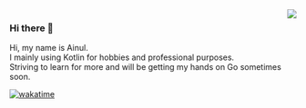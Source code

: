 <img src="https://github-readme-stats.vercel.app/api?username=ai-null&show_icons=false&theme=default&layout=compact&hide_rank=true" align="right"/>

### Hi there 👋

Hi, my name is Ainul.
<br />
I mainly using Kotlin for hobbies and professional purposes.
<br />
Striving to learn for more and will be getting my hands on Go sometimes soon.


[![wakatime](https://wakatime.com/badge/user/82b476f4-0818-4530-a24c-5e7ba9c8d8e8.svg)](https://wakatime.com/@82b476f4-0818-4530-a24c-5e7ba9c8d8e8)

<!--
**ai-null/ai-null** is a ✨ _special_ ✨ repository because its `README.md` (this file) appears on your GitHub profile.

Here are some ideas to get you started:

- 🔭 I’m currently working on ...
- 🌱 I’m currently learning ...
- 👯 I’m looking to collaborate on ...
- 🤔 I’m looking for help with ...
- 💬 Ask me about ...
- 📫 How to reach me: ...
- 😄 Pronouns: ...
- ⚡ Fun fact: ...
-->
